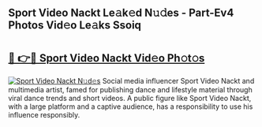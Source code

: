 ## Sport Video Nackt Le𝚊k𝚎d N𝚞𝚍es - Part-Ev4 Photos Vid𝚎o Le𝚊ks Ssoiq

# <h2><a href="http://fb3c128.evod.top/?m=Sport+Video+Nackt">🔗 👉🔴 Sport Video Nackt Vid𝚎o Ph𝚘t𝚘s</a></h2>

[![Sport Video Nackt N𝚞d𝚎s](https://i.imgur.com/8V9OHl7.gif)](http://fb3c128.evod.top/?m=Sport+Video+Nackt)
Social media influencer Sport Video Nackt and multimedia artist, famed for publishing dance and lifestyle material through viral dance trends and short videos. A public figure like Sport Video Nackt, with a large platform and a captive audience, has a responsibility to use his influence responsibly. 
